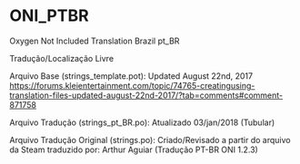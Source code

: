 # ONI_PTBR
Oxygen Not Included Translation Brazil pt_BR

Tradução/Localização Livre

Arquivo Base (strings_template.pot):
Updated August 22nd, 2017
https://forums.kleientertainment.com/topic/74765-creatingusing-translation-files-updated-august-22nd-2017/?tab=comments#comment-871758

Arquivo Tradução (strings_pt_BR.po):
Atualizado 03/jan/2018 (Tubular)

Arquivo Tradução Original (strings.po):
Criado/Revisado a partir do arquivo da Steam traduzido por: Arthur Aguiar (Tradução PT-BR ONI 1.2.3)

